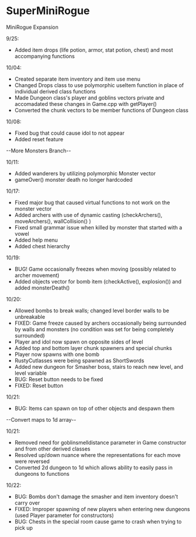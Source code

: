 # SuperMiniRogue
MiniRogue Expansion

9/25:
  - Added item drops (life potion, armor, stat potion, chest) and most accompanying functions
  
10/04:
  - Created separate item inventory and item use menu
  - Changed Drops class to use polymorphic useItem function in place of individual derived class functions
  - Made Dungeon class's player and goblins vectors private and accomadated these changes in Game.cpp with getPlayer()
  - Converted the chunk vectors to be member functions of Dungeon class
  
10/08:
  - Fixed bug that could cause idol to not appear
  - Added reset feature

--More Monsters Branch--

10/11:
  - Added wanderers by utilizing polymorphic Monster vector
  - gameOver() monster death no longer hardcoded

10/17:
  - Fixed major bug that caused virtual functions to not work on the monster vector
  - Added archers with use of dynamic casting (checkArchers(), moveArchers(), wallCollision() )
  - Fixed small grammar issue when killed by monster that started with a vowel
  - Added help menu
  - Added chest hierarchy

10/19:
  - BUG! Game occasionally freezes when moving (possibly related to archer movement)
  - Added objects vector for bomb item (checkActive(), explosion()) and added monsterDeath()

10/20:
  - Allowed bombs to break walls; changed level border walls to be unbreakable
  - FIXED: Game freeze caused by archers occasionally being surrounded by walls and monsters (no condition was set for being completely surrounded)
  - Player and idol now spawn on opposite sides of level
  - Added top and bottom layer chunk spawners and special chunks
  - Player now spawns with one bomb
  - RustyCutlasses were being spawned as ShortSwords
  - Added new dungeon for Smasher boss, stairs to reach new level, and level variable
  - BUG: Reset button needs to be fixed
  - FIXED: Reset button

10/21:
  - BUG: Items can spawn on top of other objects and despawn them
  
 --Convert maps to 1d array--
 
 10/21:
  - Removed need for goblinsmelldistance parameter in Game constructor and from other derived classes
  - Resolved up/down nuance where the representations for each move were reversed
  - Converted 2d dungeon to 1d which allows ability to easily pass in dungeons to functions

10/22:
  - BUG: Bombs don't damage the smasher and item inventory doesn't carry over
  - FIXED: Improper spawning of new players when entering new dungeons (used Player parameter for constructors)
  - BUG: Chests in the special room cause game to crash when trying to pick up

